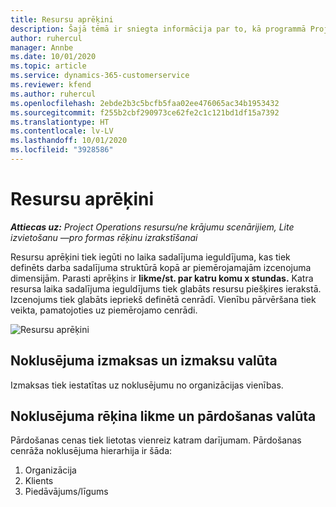 ```yaml
---
title: Resursu aprēķini
description: Šajā tēmā ir sniegta informācija par to, kā programmā Project Operations tiek veikti resursu aprēķini.
author: ruhercul
manager: Annbe
ms.date: 10/01/2020
ms.topic: article
ms.service: dynamics-365-customerservice
ms.reviewer: kfend
ms.author: ruhercul
ms.openlocfilehash: 2ebde2b3c5bcfb5faa02ee476065ac34b1953432
ms.sourcegitcommit: f255b2cbf290973ce62fe2c1c121bd1df15a7392
ms.translationtype: HT
ms.contentlocale: lv-LV
ms.lasthandoff: 10/01/2020
ms.locfileid: "3928586"
---
```

# <a name="resource-estimates"></a>Resursu aprēķini

_**Attiecas uz:** Project Operations resursu/ne krājumu scenārijiem, Lite izvietošanu —pro formas rēķinu izrakstīšanai_

Resursu aprēķini tiek iegūti no laika sadalījuma ieguldījuma, kas tiek definēts darba sadalījuma struktūrā kopā ar piemērojamajām izcenojuma dimensijām. Parasti aprēķins ir **likme/st. par katru komu x stundas.** Katra resursa laika sadalījuma ieguldījums tiek glabāts resursu piešķires ierakstā. Izcenojums tiek glabāts iepriekš definētā cenrādī. Vienību pārvēršana tiek veikta, pamatojoties uz piemērojamo cenrādi.

![Resursu aprēķini](./media/navigation12.png)

## <a name="default-cost-price-and-cost-currency"></a>Noklusējuma izmaksas un izmaksu valūta

Izmaksas tiek iestatītas uz noklusējumu no organizācijas vienības.

## <a name="default-bill-rate-and-sales-currency"></a>Noklusējuma rēķina likme un pārdošanas valūta

Pārdošanas cenas tiek lietotas vienreiz katram darījumam. Pārdošanas cenrāža noklusējuma hierarhija ir šāda:

1. Organizācija
2. Klients
3. Piedāvājums/līgums
